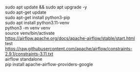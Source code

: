 sudo apt update && sudo apt upgrade -y 
<br>
sudo apt-get update
<br>
sudo apt-get install python3-pip
<br>
sudo apt install python3.11-venv
<br>
python3 -m venv venv
<br>
source venv/bin/activate
<br>
https://airflow.apache.org/docs/apache-airflow/stable/start.html
<br>
test
<br>
https://raw.githubusercontent.com/apache/airflow/constraints-2.9.1/constraints-3.11.txt
<br>
airflow standalone
<br>
pip install apache-airflow-providers-google
